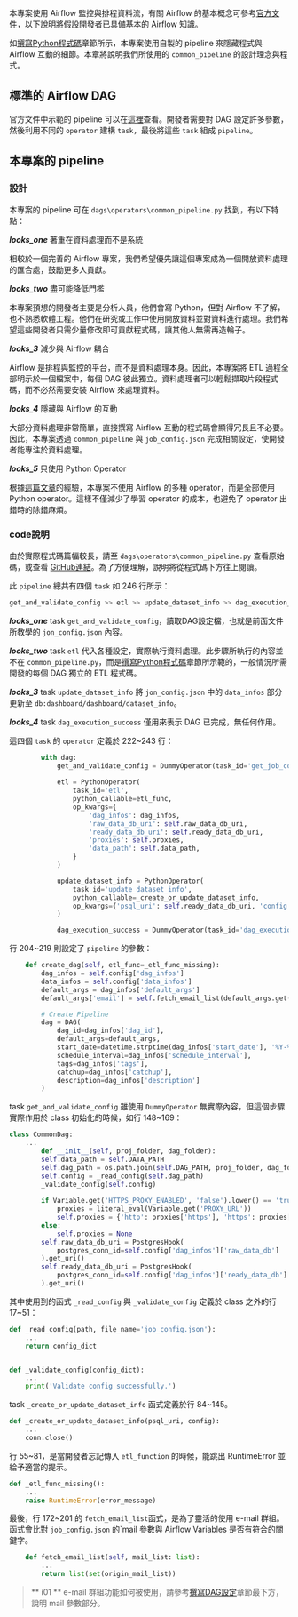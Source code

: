 

本專案使用 Airflow 監控與排程資料流，有關 Airflow 的基本概念可參考[官方文件](https://airflow.apache.org/docs/apache-airflow/stable/index.html)，以下說明將假設開發者已具備基本的 Airflow 知識。

如[撰寫Python程式碼](/data-end/dag-code)章節所示，本專案使用自製的 pipeline 來隱藏程式與 Airflow 互動的細節。本章將說明我們所使用的 `common_pipeline` 的設計理念與程式。


## 標準的 Airflow DAG

官方文件中示範的 pipeline 可以在[這裡](https://airflow.apache.org/docs/apache-airflow/stable/tutorial/fundamentals.html#example-pipeline-definition)查看。開發者需要對 DAG 設定許多參數，然後利用不同的 `operator` 建構 `task`，最後將這些 `task` 組成 `pipeline`。


## 本專案的 pipeline

### 設計

本專案的 pipeline 可在 `dags\operators\common_pipeline.py` 找到，有以下特點：

**_looks_one_** 著重在資料處理而不是系統

相較於一個完善的 Airflow 專案，我們希望優先讓這個專案成為一個開放資料處理的匯合處，鼓勵更多人貢獻。

**_looks_two_** 盡可能降低門檻

本專案預想的開發者主要是分析人員，他們會寫 Python，但對 Airflow 不了解，也不熟悉軟體工程。他們在研究或工作中使用開放資料並對資料進行處理。我們希望這些開發者只需少量修改即可貢獻程式碼，讓其他人無需再造輪子。

**_looks_3_** 減少與 Airflow 耦合

Airflow 是排程與監控的平台，而不是資料處理本身。因此，本專案將 ETL 過程全部明示於一個檔案中，每個 DAG 彼此獨立。資料處理者可以輕鬆擷取片段程式碼，而不必然需要安裝 Airflow 來處理資料。

**_looks_4_** 隱藏與 Airflow 的互動

大部分資料處理非常簡單，直接撰寫 Airflow 互動的程式碼會顯得冗長且不必要。因此，本專案透過 `common_pipeline` 與 `job_config.json` 完成相關設定，使開發者能專注於資料處理。

**_looks_5_** 只使用 Python Operator

根據[這篇文章](https://medium.com/bluecore-engineering/were-all-using-airflow-wrong-and-how-to-fix-it-a56f14cb0753)的經驗，本專案不使用 Airflow 的多種 operator，而是全部使用 Python operator。這樣不僅減少了學習 operator 的成本，也避免了 operator 出錯時的除錯麻煩。


### code說明

由於實際程式碼篇幅較長，請至 `dags\operators\common_pipeline.py` 查看原始碼，或查看 [GitHub連結]()。為了方便理解，說明將從程式碼下方往上閱讀。

此 `pipeline` 總共有四個 `task` 如 246 行所示：

``` python
get_and_validate_config >> etl >> update_dataset_info >> dag_execution_success
```

**_looks_one_** task `get_and_validate_config`，讀取DAG設定檔，也就是前面文件所教學的 `jon_config.json` 內容。

**_looks_two_** task `etl` 代入各種設定，實際執行資料處理。此步驟所執行的內容並不在 `common_pipeline.py`，而是[撰寫Python程式碼](/data-end/dag-code)章節所示範的，一般情況所需開發的每個 DAG 獨立的 ETL 程式碼。

**_looks_3_** task `update_dataset_info` 將 `jon_config.json` 中的 `data_infos` 部分更新至 `db:dashboard/dashboard/dataset_info`。

**_looks_4_** task `dag_execution_success` 僅用來表示 DAG 已完成，無任何作用。


這四個 `task` 的 `operator` 定義於 222~243 行：

``` python
        with dag:
            get_and_validate_config = DummyOperator(task_id='get_job_config')
            
            etl = PythonOperator(
                task_id='etl',
                python_callable=etl_func,
                op_kwargs={
                    'dag_infos': dag_infos,
                    'raw_data_db_uri': self.raw_data_db_uri,
                    'ready_data_db_uri': self.ready_data_db_uri,
                    'proxies': self.proxies,
                    'data_path': self.data_path,
                }
            )

            update_dataset_info = PythonOperator(
                task_id='update_dataset_info',
                python_callable=_create_or_update_dataset_info,
                op_kwargs={'psql_uri': self.ready_data_db_uri, 'config': self.config}
            )

            dag_execution_success = DummyOperator(task_id='dag_execution_success')
```

行 204~219 則設定了 `pipeline` 的參數：

``` python
    def create_dag(self, etl_func=_etl_func_missing):
        dag_infos = self.config['dag_infos']
        data_infos = self.config['data_infos']
        default_args = dag_infos['default_args']
        default_args['email'] = self.fetch_email_list(default_args.get('email', []))

        # Create Pipeline
        dag = DAG(
            dag_id=dag_infos['dag_id'],
            default_args=default_args,
            start_date=datetime.strptime(dag_infos['start_date'], '%Y-%m-%d'),
            schedule_interval=dag_infos['schedule_interval'],
            tags=dag_infos['tags'],
            catchup=dag_infos['catchup'],
            description=dag_infos['description']
        )
```

task `get_and_validate_config` 雖使用 `DummyOperator` 無實際內容，但這個步驟實際作用於 class 初始化的時候，如行 148~169：

``` python
class CommonDag:
    ...
        def __init__(self, proj_folder, dag_folder):
        self.data_path = self.DATA_PATH
        self.dag_path = os.path.join(self.DAG_PATH, proj_folder, dag_folder)
        self.config = _read_config(self.dag_path)
        _validate_config(self.config)
        
        if Variable.get('HTTPS_PROXY_ENABLED', 'false').lower() == 'true':
            proxies = literal_eval(Variable.get('PROXY_URL'))
            self.proxies = {'http': proxies['https'], 'https': proxies['https']}
        else:
            self.proxies = None
        self.raw_data_db_uri = PostgresHook(
            postgres_conn_id=self.config['dag_infos']['raw_data_db']
        ).get_uri()
        self.ready_data_db_uri = PostgresHook(
            postgres_conn_id=self.config['dag_infos']['ready_data_db']
        ).get_uri()
```

其中使用到的函式 `_read_config` 與 `_validate_config` 定義於 class 之外的行 17~51：

``` python
def _read_config(path, file_name='job_config.json'):
    ...
    return config_dict


def _validate_config(config_dict):
    ...
    print('Validate config successfully.')
```

task `_create_or_update_dataset_info` 函式定義於行 84~145。

``` python
def _create_or_update_dataset_info(psql_uri, config):
    ...
    conn.close()
```

行 55~81，是當開發者忘記傳入 `etl_function` 的時候，能跳出 RuntimeError 並給予適當的提示。

``` python
def _etl_func_missing():
    ...
    raise RuntimeError(error_message)
```

最後，行 172~201 的 `fetch_email_list`函式，是為了靈活的使用 e-mail 群組。函式會比對 `job_config.json` 的`mail 參數與 Airflow Variables 是否有符合的關鍵字。

``` python
    def fetch_email_list(self, mail_list: list):
        ...
        return list(set(origin_mail_list))
```

> ** i01 **
> e-mail 群組功能如何被使用，請參考[撰寫DAG設定](/data-end/dag-config)章節最下方，說明 mail 參數部分。

